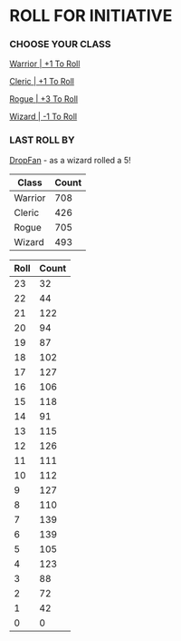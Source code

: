 # ROLL FOR INITIATIVE
### CHOOSE YOUR CLASS

[Warrior | +1 To Roll](https://github.com/benjaminsampica/benjaminsampica/issues/new?title=roll%7Cwarrior&body=Just+click+%27Submit+new+issue%27.)

[Cleric | +1 To Roll](https://github.com/benjaminsampica/benjaminsampica/issues/new?title=roll%7Ccleric&body=Just+click+%27Submit+new+issue%27.)

[Rogue | +3 To Roll](https://github.com/benjaminsampica/benjaminsampica/issues/new?title=roll%7Crogue&body=Just+click+%27Submit+new+issue%27.)

[Wizard | -1 To Roll](https://github.com/benjaminsampica/benjaminsampica/issues/new?title=roll%7Cwizard&body=Just+click+%27Submit+new+issue%27.)
### LAST ROLL BY
[DropFan](https://www.github.com/DropFan) - as a wizard rolled a 5!

|Class|Count|
|-|-|
|Warrior|708|
|Cleric|426|
|Rogue|705|
|Wizard|493|

|Roll|Count|
|-|-|
|23|32
|22|44
|21|122
|20|94
|19|87
|18|102
|17|127
|16|106
|15|118
|14|91
|13|115
|12|126
|11|111
|10|112
|9|127
|8|110
|7|139
|6|139
|5|105
|4|123
|3|88
|2|72
|1|42
|0|0
